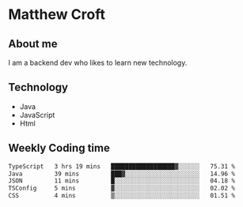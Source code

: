 # Matthew Croft

## About me
I am a backend dev who likes to learn new technology. 

## Technology
- Java
- JavaScript
- Html

## Weekly Coding time
<!--START_SECTION:waka-->

```txt
TypeScript   3 hrs 19 mins   ██████████████████▓░░░░░░   75.31 %
Java         39 mins         ███▓░░░░░░░░░░░░░░░░░░░░░   14.96 %
JSON         11 mins         █░░░░░░░░░░░░░░░░░░░░░░░░   04.18 %
TSConfig     5 mins          ▓░░░░░░░░░░░░░░░░░░░░░░░░   02.02 %
CSS          4 mins          ▒░░░░░░░░░░░░░░░░░░░░░░░░   01.51 %
```

<!--END_SECTION:waka-->
